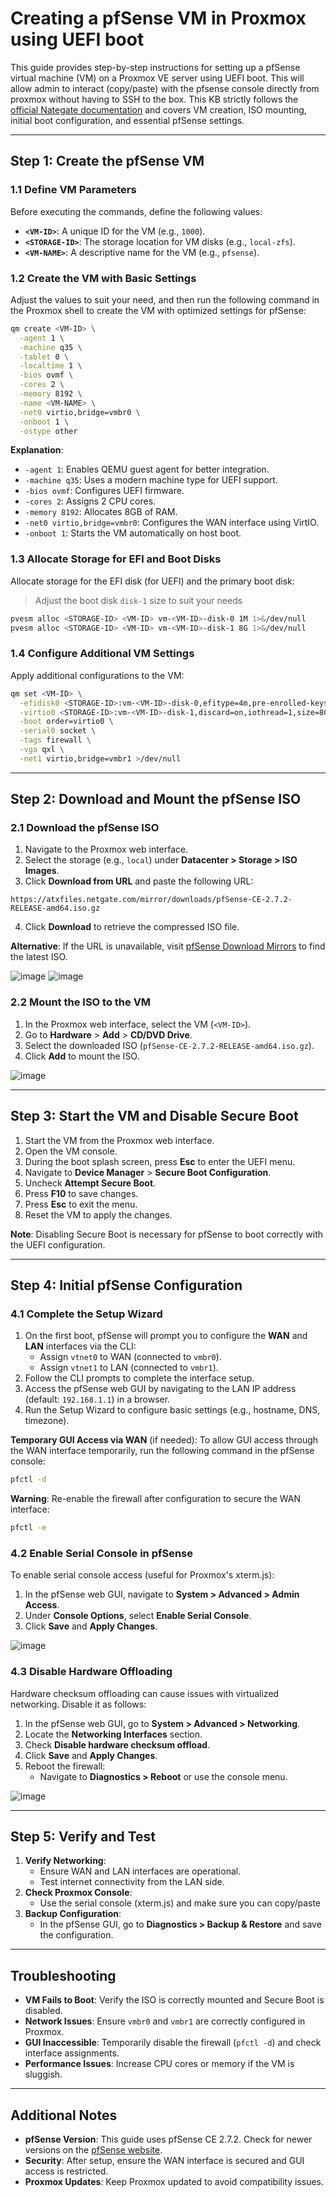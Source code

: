 
# Creating a pfSense VM in Proxmox using UEFI boot

This guide provides step-by-step instructions for setting up a pfSense virtual machine (VM) on a Proxmox VE server using UEFI boot. This will allow admin to interact (copy/paste) with the pfsense console directly from proxmox without having to SSH to the box. This KB strictly follows the [official Nategate documentation](https://docs.netgate.com/pfsense/en/latest/recipes/virtualize-proxmox-ve.html) and covers VM creation, ISO mounting, initial boot configuration, and essential pfSense settings.

---

## Step 1: Create the pfSense VM

### 1.1 Define VM Parameters

Before executing the commands, define the following values:

- **`<VM-ID>`**: A unique ID for the VM (e.g., `1000`).
- **`<STORAGE-ID>`**: The storage location for VM disks (e.g., `local-zfs`).
- **`<VM-NAME>`**: A descriptive name for the VM (e.g., `pfsense`).

### 1.2 Create the VM with Basic Settings

Adjust the values to suit your need, and then run the following command in the Proxmox shell to create the VM with optimized settings for pfSense:

```bash
qm create <VM-ID> \
  -agent 1 \
  -machine q35 \
  -tablet 0 \
  -localtime 1 \
  -bios ovmf \
  -cores 2 \
  -memory 8192 \
  -name <VM-NAME> \
  -net0 virtio,bridge=vmbr0 \
  -onboot 1 \
  -ostype other
```

**Explanation**:
- `-agent 1`: Enables QEMU guest agent for better integration.
- `-machine q35`: Uses a modern machine type for UEFI support.
- `-bios ovmf`: Configures UEFI firmware.
- `-cores 2`: Assigns 2 CPU cores.
- `-memory 8192`: Allocates 8GB of RAM.
- `-net0 virtio,bridge=vmbr0`: Configures the WAN interface using VirtIO.
- `-onboot 1`: Starts the VM automatically on host boot.

### 1.3 Allocate Storage for EFI and Boot Disks

Allocate storage for the EFI disk (for UEFI) and the primary boot disk:
> Adjust the boot disk `disk-1` size to suit your needs

```bash
pvesm alloc <STORAGE-ID> <VM-ID> vm-<VM-ID>-disk-0 1M 1>&/dev/null
pvesm alloc <STORAGE-ID> <VM-ID> vm-<VM-ID>-disk-1 8G 1>&/dev/null
```

### 1.4 Configure Additional VM Settings

Apply additional configurations to the VM:

```bash
qm set <VM-ID> \
  -efidisk0 <STORAGE-ID>:vm-<VM-ID>-disk-0,efitype=4m,pre-enrolled-keys=1,size=1M \
  -virtio0 <STORAGE-ID>:vm-<VM-ID>-disk-1,discard=on,iothread=1,size=8G \
  -boot order=virtio0 \
  -serial0 socket \
  -tags firewall \
  -vga qxl \
  -net1 virtio,bridge=vmbr1 >/dev/null
```

---

## Step 2: Download and Mount the pfSense ISO

### 2.1 Download the pfSense ISO

1. Navigate to the Proxmox web interface.
2. Select the storage (e.g., `local`) under **Datacenter > Storage > ISO Images**.
3. Click **Download from URL** and paste the following URL:

```
https://atxfiles.netgate.com/mirror/downloads/pfSense-CE-2.7.2-RELEASE-amd64.iso.gz
```

4. Click **Download** to retrieve the compressed ISO file.

**Alternative**: If the URL is unavailable, visit [pfSense Download Mirrors](https://atxfiles.netgate.com/mirror/downloads/) to find the latest ISO.

![image](https://github.com/user-attachments/assets/32b00046-a7dc-4a58-8c99-87bc12b1df1c)
![image](https://github.com/user-attachments/assets/02515cef-551f-4db1-8669-89bb4f3d6711)

### 2.2 Mount the ISO to the VM

1. In the Proxmox web interface, select the VM (`<VM-ID>`).
2. Go to **Hardware** > **Add** > **CD/DVD Drive**.
3. Select the downloaded ISO (`pfSense-CE-2.7.2-RELEASE-amd64.iso.gz`).
4. Click **Add** to mount the ISO.

![image](https://github.com/user-attachments/assets/fdb3de0c-8046-44cf-8bcb-65958232f287)

---

## Step 3: Start the VM and Disable Secure Boot

1. Start the VM from the Proxmox web interface.
2. Open the VM console.
3. During the boot splash screen, press **Esc** to enter the UEFI menu.
4. Navigate to **Device Manager** > **Secure Boot Configuration**.
5. Uncheck **Attempt Secure Boot**.
6. Press **F10** to save changes.
7. Press **Esc** to exit the menu.
8. Reset the VM to apply the changes.

**Note**: Disabling Secure Boot is necessary for pfSense to boot correctly with the UEFI configuration.

---

## Step 4: Initial pfSense Configuration

### 4.1 Complete the Setup Wizard

1. On the first boot, pfSense will prompt you to configure the **WAN** and **LAN** interfaces via the CLI:
   - Assign `vtnet0` to WAN (connected to `vmbr0`).
   - Assign `vtnet1` to LAN (connected to `vmbr1`).
2. Follow the CLI prompts to complete the interface setup.
3. Access the pfSense web GUI by navigating to the LAN IP address (default: `192.168.1.1`) in a browser.
4. Run the Setup Wizard to configure basic settings (e.g., hostname, DNS, timezone).

**Temporary GUI Access via WAN** (if needed):
To allow GUI access through the WAN interface temporarily, run the following command in the pfSense console:

```bash
pfctl -d
```

**Warning**: Re-enable the firewall after configuration to secure the WAN interface:

```bash
pfctl -e
```

### 4.2 Enable Serial Console in pfSense

To enable serial console access (useful for Proxmox's xterm.js):

1. In the pfSense web GUI, navigate to **System > Advanced > Admin Access**.
2. Under **Console Options**, select **Enable Serial Console**.
3. Click **Save** and **Apply Changes**.

![image](https://github.com/user-attachments/assets/da3bff1f-1605-4730-bdf5-b66212a78c0f)

### 4.3 Disable Hardware Offloading

Hardware checksum offloading can cause issues with virtualized networking. Disable it as follows:

1. In the pfSense web GUI, go to **System > Advanced > Networking**.
2. Locate the **Networking Interfaces** section.
3. Check **Disable hardware checksum offload**.
4. Click **Save** and **Apply Changes**.
5. Reboot the firewall:
   - Navigate to **Diagnostics > Reboot** or use the console menu.

![image](https://github.com/user-attachments/assets/47fd458d-b373-472a-b391-70916ea7dc7e)

---

## Step 5: Verify and Test

1. **Verify Networking**:
   - Ensure WAN and LAN interfaces are operational.
   - Test internet connectivity from the LAN side.
2. **Check Proxmox Console**:
   - Use the serial console (xterm.js) and make sure you can copy/paste
3. **Backup Configuration**:
   - In the pfSense GUI, go to **Diagnostics > Backup & Restore** and save the configuration.

---

## Troubleshooting

- **VM Fails to Boot**: Verify the ISO is correctly mounted and Secure Boot is disabled.
- **Network Issues**: Ensure `vmbr0` and `vmbr1` are correctly configured in Proxmox.
- **GUI Inaccessible**: Temporarily disable the firewall (`pfctl -d`) and check interface assignments.
- **Performance Issues**: Increase CPU cores or memory if the VM is sluggish.

---

## Additional Notes

- **pfSense Version**: This guide uses pfSense CE 2.7.2. Check for newer versions on the [pfSense website](https://atxfiles.netgate.com/mirror/downloads/).
- **Security**: After setup, ensure the WAN interface is secured and GUI access is restricted.
- **Proxmox Updates**: Keep Proxmox updated to avoid compatibility issues.

